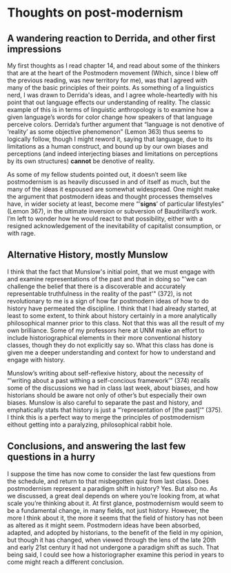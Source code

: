 #  Thoughts on post-modernism

## A wandering reaction to Derrida, and other first impressions

My first thoughts as I read chapter 14, and read about some of the thinkers that are at the heart of the Postmodern movement (Which, since I blew off the previous reading, was new territory for me), was that I agreed with many of the basic principles of their points. As something of a linguistics nerd, I was drawn to Derrida's ideas, and I agree whole-heartedly with his point that out language effects our understanding of reality. The classic example of this is in terms of linguistic anthropology is to examine how a given language’s words for color change how speakers of that language perceive colors. Derrida’s further argument that “language is not denotive of ‘reality’ as some objective phenomenon” (Lemon 363) thus seems to logically follow, though I might reword it, saying that language, due to its limitations as a human construct, and bound up by our own biases and perceptions (and indeed interjecting biases and limitations on perceptions by its own structures) **cannot** be denotive of reality. 

As some of my fellow students pointed out, it doesn’t seem like postmodernism is as heavily discussed in and of itself as much, but the many of the ideas it espoused are somewhat widespread. One might make the argument that postmodern ideas and thought processes themselves have, in wider society at least, become mere “’**signs**’ of particular lifestyles” (Lemon 367), in the ultimate inversion or subversion of Baudrillard’s work. I’m left to wonder how he would react to that possibility, either with a resigned acknowledgement of the inevitability of capitalist consumption, or with rage. 

## Alternative History, mostly Munslow

I think that the fact that Munslow's initial point, that we must engage with and examine representations of the past and that in doing so "'we can challenge the belief that there is a discoverable and accurately representable truthfulness in the reality of the past'" (372), is not revolutionary to me is a sign of how far postmodern ideas of how to do history have permeated the discipline. I think that I had already started, at least to some extent, to think about history certainly in a more analytically philosophical manner prior to this class. Not that this was all the result of my own brilliance. Some of my professors here at UNM make an effort to include historiographical elements in their more conventional history classes, though they do not explicitly say so. What this class has done is given me a deeper understanding and context for how to understand and engage with history.

Munslow’s writing about self-reflexive history, about the necessity of “’writing about a past withing a self-concious framework’” (374) recalls some of the discussions we had in class last week, about biases, and how historians should be aware not only of other’s but especially their own biases. Munslow is also careful to separate the past and history, and emphatically stats that history is just a “’representation of [the past]’” (375). I think this is a perfect way to merge the principles of postmodernism eithout getting into a paralyzing, philosophical rabbit hole. 

## Conclusions, and answering the last few questions in a hurry

I suppose the time has now come to consider the last few questions from the schedule, and return to that misbegotten quiz from last class. Does postmodernism represent a paradigm shift in history? Yes. But also no. As we discussed, a great deal depends on where you’re looking from, at what scale you’re thinking about it. At first glance, postmodernism would seem to be a fundamental change, in many fields, not just history. However, the more I think about it, the more it seems that the field of history has not been as altered as it might seem. Postmodern ideas have been absorbed, adapted, and adopted by historians, to the benefit of the field in my opinion, but though it has changed, when viewed through the lens of the late 20th and early 21st century it had not undergone a paradigm shift as such. That being said, I could see how a historiographer examine this period in years to come might reach a different conclusion. 
